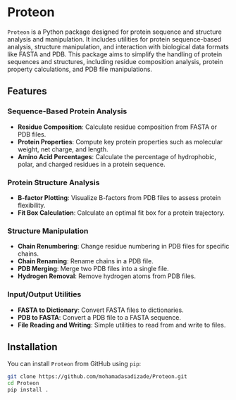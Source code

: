 # Proteon

`Proteon` is a Python package designed for protein sequence and structure analysis and manipulation. It includes utilities for protein sequence-based analysis, structure manipulation, and interaction with biological data formats like FASTA and PDB. This package aims to simplify the handling of protein sequences and structures, including residue composition analysis, protein property calculations, and PDB file manipulations.

## Features

### Sequence-Based Protein Analysis
- **Residue Composition**: Calculate residue composition from FASTA or PDB files.
- **Protein Properties**: Compute key protein properties such as molecular weight, net charge, and length.
- **Amino Acid Percentages**: Calculate the percentage of hydrophobic, polar, and charged residues in a protein sequence.

### Protein Structure Analysis
- **B-factor Plotting**: Visualize B-factors from PDB files to assess protein flexibility.
- **Fit Box Calculation**: Calculate an optimal fit box for a protein trajectory.

### Structure Manipulation
- **Chain Renumbering**: Change residue numbering in PDB files for specific chains.
- **Chain Renaming**: Rename chains in a PDB file.
- **PDB Merging**: Merge two PDB files into a single file.
- **Hydrogen Removal**: Remove hydrogen atoms from PDB files.

### Input/Output Utilities
- **FASTA to Dictionary**: Convert FASTA files to dictionaries.
- **PDB to FASTA**: Convert a PDB file to a FASTA sequence.
- **File Reading and Writing**: Simple utilities to read from and write to files.

## Installation

You can install `Proteon` from GitHub using `pip`:

```bash
git clone https://github.com/mohamadasadizade/Proteon.git
cd Proteon
pip install . 
